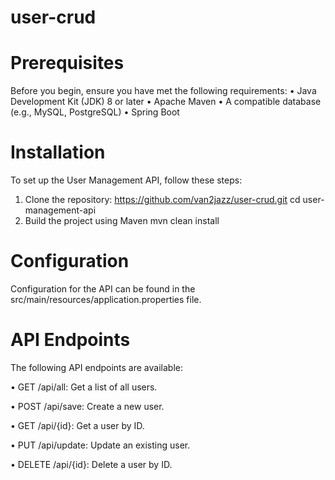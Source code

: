 # user-crud

# Prerequisites
Before you begin, ensure you have met the following requirements:
•	Java Development Kit (JDK) 8 or later
•	Apache Maven
•	A compatible database (e.g., MySQL, PostgreSQL)
•	Spring Boot


# Installation
To set up the User Management API, follow these steps:
1.	Clone the repository:
	https://github.com/van2jazz/user-crud.git
    cd  user-management-api
2.	Build the project using Maven
mvn clean install

# Configuration
Configuration for the API can be found in the src/main/resources/application.properties file. 

# API Endpoints
The following API endpoints are available:

•	GET /api/all: Get a list of all users.

•	POST /api/save: Create a new user.

•	GET /api/{id}: Get a user by ID.

•	PUT /api/update: Update an existing user.

•	DELETE /api/{id}: Delete a user by ID.
